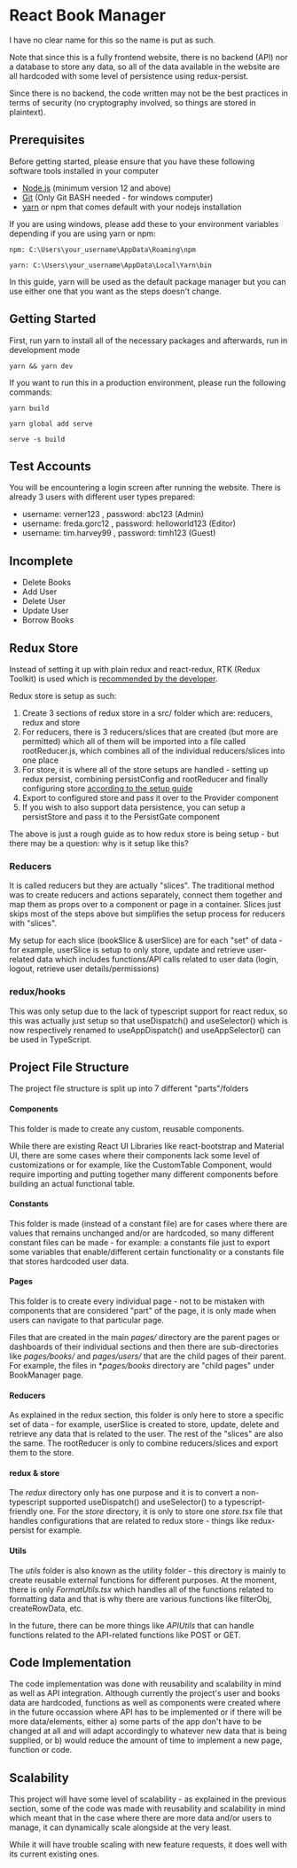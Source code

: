 # React Book Manager

I have no clear name for this so the name is put as such.

Note that since this is a fully frontend website, there is no backend (API) nor a database to store any data, so all of the data available in the website are all hardcoded with some level of persistence using redux-persist. 

Since there is no backend, the code written may not be the best practices in terms of security (no cryptography involved, so things are stored in plaintext).

## Prerequisites

Before getting started, please ensure that you have these following software tools installed in your computer

* [Node.js](https://nodejs.org/en/) (minimum version 12 and above)
* [Git](https://gitforwindows.org/) (Only Git BASH needed - for windows computer)
* [yarn](https://yarnpkg.com/getting-started/install) or npm that comes default with your nodejs installation

If you are using windows, please add these to your environment variables depending if you are using yarn or npm:
```
npm: C:\Users\your_username\AppData\Roaming\npm

yarn: C:\Users\your_username\AppData\Local\Yarn\bin
```

In this guide, yarn will be used as the default package manager but you can use either one that you want as the steps doesn't change.

## Getting Started

First, run yarn to install all of the necessary packages and afterwards, run in development mode

```
yarn && yarn dev
```

If you want to run this in a production environment, please run the following commands:
```
yarn build

yarn global add serve

serve -s build
```

## Test Accounts

You will be encountering a login screen after running the website. There is already 3 users with different user types prepared:

* username: verner123 , password: abc123 (Admin)
* username: freda.gorc12 , password: helloworld123 (Editor)
* username: tim.harvey99 , password: timh123 (Guest)

## Incomplete

* Delete Books
* Add User
* Delete User
* Update User
* Borrow Books

## Redux Store

Instead of setting it up with plain redux and react-redux, RTK (Redux Toolkit) is used which is [recommended by the developer](https://github.com/reduxjs/redux).

Redux store is setup as such:
1. Create 3 sections of redux store in a src/ folder which are: reducers, redux and store
2. For reducers, there is 3 reducers/slices that are created (but more are permitted) which all of them will be imported into a file called rootReducer.js, which combines all of the individual reducers/slices into one place
3. For store, it is where all of the store setups are handled - setting up redux persist, combining persistConfig and rootReducer and finally configuring store [according to the setup guide](https://redux-toolkit.js.org/usage/usage-guide#use-with-redux-persist)
4. Export to configured store and pass it over to the Provider component
5. If you wish to also support data persistence, you can setup a persistStore and pass it to the PersistGate component

The above is just a rough guide as to how redux store is being setup - but there may be a question: why is it setup like this?

### Reducers

It is called reducers but they are actually "slices". The traditional method was to create reducers and actions separately, connect them together and map them as props over to a component or page in a container. Slices just skips most of the steps above but simplifies the setup process for reducers with "slices".

My setup for each slice (bookSlice & userSlice) are for each "set" of data - for example, userSlice is setup to only store, update and retrieve user-related data which includes functions/API calls related to user data (login, logout, retrieve user details/permissions)

### redux/hooks
This was only setup due to the lack of typescript support for react redux, so this was actually just setup so that useDispatch() and useSelector() which is now respectively renamed to useAppDispatch() and useAppSelector() can be used in TypeScript.

## Project File Structure

The project file structure is split up into 7 different "parts"/folders

#### Components

  This folder is made to create any custom, reusable components. 

  While there are existing React UI Libraries like react-bootstrap and Material UI, there are some cases where their components lack some level of customizations or for example, like the CustomTable Component, would require importing and putting together many different components before building an actual functional table.

#### Constants

  This folder is made (instead of a constant file) are for cases where there are values that remains unchanged and/or are hardcoded, so many different constant files can be made - for example: a constants file just to export some variables that enable/different certain functionality or a constants file that stores hardcoded user data.

#### Pages

  This folder is to create every individual page - not to be mistaken with components that are considered "part" of the page, it is only made when users can navigate to that particular page. 
  
  Files that are created in the main *pages/* directory are the parent pages or dashboards of their individual sections and then there are sub-directories like *pages/books/* and *pages/users/* that are the child pages of their parent. For example, the files in **pages/books* directory are "child pages" under BookManager page.

#### Reducers

  As explained in the redux section, this folder is only here to store a specific set of data - for example, userSlice is created to store, update, delete and retrieve any data that is related to the user. The rest of the "slices" are also the same. The rootReducer is only to combine reducers/slices and export them to the store.

#### redux & store

  The *redux* directory only has one purpose and it is to convert a non-typescript supported useDispatch() and useSelector() to a typescript-friendly one. For the *store* directory, it is only to store one *store.tsx* file that handles configurations that are related to redux store - things like redux-persist for example.

#### Utils

  The *utils* folder is also known as the utility folder - this directory is mainly to create reusable external functions for different purposes. At the moment, there is only *FormatUtils.tsx* which handles all of the functions related to formatting data and that is why there are various functions like filterObj, createRowData, etc.

  In the future, there can be more things like *APIUtils* that can handle functions related to the API-related functions like POST or GET.

## Code Implementation

The code implementation was done with reusability and scalability in mind as well as API integration. Although currently the project's user and books data are hardcoded, functions as well as components were created where in the future occassion where API has to be implemented or if there will be more data/elements, either a) some parts of the app don't have to be changed at all and will adapt accordingly to whatever new data that is being supplied, or b) would reduce the amount of time to implement a new page, function or code.

## Scalability

This project will have some level of scalability - as explained in the previous section, some of the code was made with reusability and scalability in mind which meant that in the case where there are more data and/or users to manage, it can dynamically scale alongside at the very least.

While it will have trouble scaling with new feature requests, it does well with its current existing ones.